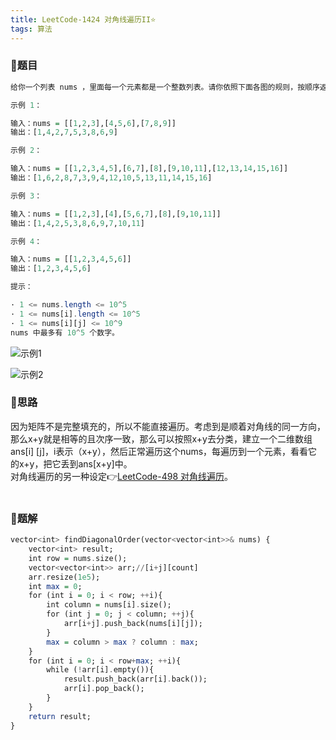 ```yaml
---
title: LeetCode-1424 对角线遍历II⭐
tags: 算法
---
```


### **📝题目**
```haskell
给你一个列表 nums ，里面每一个元素都是一个整数列表。请你依照下面各图的规则，按顺序返回 nums 中对角线上的整数。 

示例 1：

输入：nums = [[1,2,3],[4,5,6],[7,8,9]]
输出：[1,4,2,7,5,3,8,6,9]

示例 2：

输入：nums = [[1,2,3,4,5],[6,7],[8],[9,10,11],[12,13,14,15,16]]
输出：[1,6,2,8,7,3,9,4,12,10,5,13,11,14,15,16]

示例 3：

输入：nums = [[1,2,3],[4],[5,6,7],[8],[9,10,11]]
输出：[1,4,2,5,3,8,6,9,7,10,11]

示例 4：

输入：nums = [[1,2,3,4,5,6]]
输出：[1,2,3,4,5,6] 

提示：

· 1 <= nums.length <= 10^5
· 1 <= nums[i].length <= 10^5
· 1 <= nums[i][j] <= 10^9
nums 中最多有 10^5 个数字。
```

![示例1](https://cdn.jsdelivr.net/gh/sherryjw/StaticResource@latest/image/1424-1.png)
<br/>

![示例2](https://cdn.jsdelivr.net/gh/sherryjw/StaticResource@latest/image/1424-2.png)
<br/>

### **📝思路**
因为矩阵不是完整填充的，所以不能直接遍历。考虑到是顺着对角线的同一方向，那么x+y就是相等的且次序一致，那么可以按照x+y去分类，建立一个二维数组ans[i] [j]，i表示（x+y），然后正常遍历这个nums，每遍历到一个元素，看看它的x+y，把它丢到ans[x+y]中。<br/>
对角线遍历的另一种设定👉[LeetCode-498 对角线遍历](https://sherryjw.github.io/_posts/2020-04-26-LeetCode-498-%E5%AF%B9%E8%A7%92%E7%BA%BF%E9%81%8D%E5%8E%86/)。
<br/><br/>

### **📝题解**
```haskell
vector<int> findDiagonalOrder(vector<vector<int>>& nums) {
    vector<int> result;
    int row = nums.size();
    vector<vector<int>> arr;//[i+j][count]
    arr.resize(1e5);
    int max = 0;
    for (int i = 0; i < row; ++i){            
        int column = nums[i].size();
        for (int j = 0; j < column; ++j){
            arr[i+j].push_back(nums[i][j]);
        }
        max = column > max ? column : max;
    }
    for (int i = 0; i < row+max; ++i){
        while (!arr[i].empty()){
            result.push_back(arr[i].back());
            arr[i].pop_back();
        }
    }
    return result;
}
```